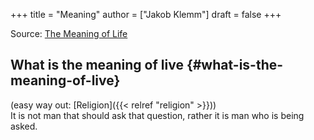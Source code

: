 +++
title = "Meaning"
author = ["Jakob Klemm"]
draft = false
+++

Source: [The Meaning of Life](https://www.youtube.com/watch?v=6sNyhmyhjiU&ab%5Fchannel=ThoughtsonThinking) <br />


## What is the meaning of live {#what-is-the-meaning-of-live}

(easy way out: [Religion]({{< relref "religion" >}}))<br />
It is not man that should ask that question, rather it is man who is being
asked.
